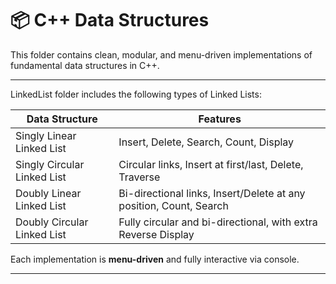 # 📦 C++ Data Structures 

This folder contains clean, modular, and menu-driven implementations of fundamental data structures in C++.

---

LinkedList folder includes the following types of Linked Lists:

| Data Structure         | Features                                                             |
|------------------------|----------------------------------------------------------------------|
| Singly Linear Linked List   | Insert, Delete, Search, Count, Display                              |
| Singly Circular Linked List | Circular links, Insert at first/last, Delete, Traverse              |
| Doubly Linear Linked List   | Bi-directional links, Insert/Delete at any position, Count, Search |
| Doubly Circular Linked List | Fully circular and bi-directional, with extra Reverse Display       |

Each implementation is **menu-driven** and fully interactive via console.

---


